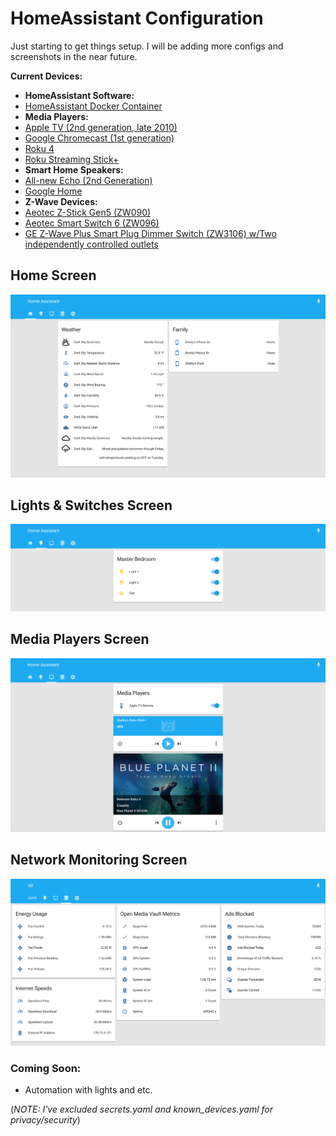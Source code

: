 # HomeAssistant Configuration

Just starting to get things setup. I will be adding more configs and screenshots in the near future.

**Current Devices:**
* **HomeAssistant Software:**
* <a href="https://home-assistant.io/docs/installation/docker/">HomeAssistant Docker Container</a>
* **Media Players:**
* <a href="https://www.macworld.com/article/1154446/home-players/appletv2-review.html">Apple TV (2nd generation, late 2010)</a>
* <a href="https://www.androidcentral.com/sites/androidcentral.com/files/styles/xlarge_wm_brw/public/article_images/2014/04/chromecast_box_dongle.jpg?itok=9D3HQaD5">Google Chromecast (1st generation)</a>
* <a href="http://a.co/2dvToAN">Roku 4</a>
* <a href="http://a.co/7J19Dcy">Roku Streaming Stick+</a>
* **Smart Home Speakers:**
* <a href="http://a.co/9ZZNkE9">All-new Echo (2nd Generation)</a>
* <a href="https://store.google.com/product/google_home">Google Home</a>
* **Z-Wave Devices:**
* <a href="http://a.co/fFQtnuG">Aeotec Z-Stick Gen5 (ZW090)</a>
* <a href="http://a.co/eMdNBfE">Aeotec Smart Switch 6 (ZW096)</a>
* <a href="https://www.bestbuy.com/site/ge-z-wave-plus-wireless-smart-plug-in-dimmer-switch-white/6068002.p?skuId=6068002">GE Z-Wave Plus Smart Plug Dimmer Switch (ZW3106) w/Two independently controlled outlets</a>

## Home Screen

![alt text](screenshots/home_screen_20180107.png "Home Screen View")    

## Lights & Switches Screen

![alt text](screenshots/light_screen_20180107.png "Lights & Switches Screen View")

## Media Players Screen

![alt text](screenshots/media_screen_20180107.png "Media Players Screen View")

## Network Monitoring Screen

![alt text](screenshots/network_screen_20180128.png "Network Monitoring Screen View")

### Coming Soon:
* Automation with lights and etc.     


(*NOTE: I've excluded secrets.yaml and known_devices.yaml for privacy/security*)   
